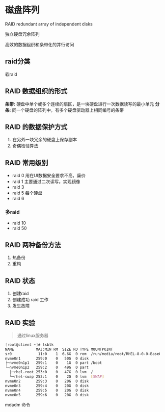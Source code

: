 <div style='display: none'>
  Date: 2022-01-16 09:45:34
  LastEditors: gyg
  LastEditTime: 2022-01-16 11:39:02
  FilePath: \test\1_16@磁盘阵列.mm.md
</div>

# 磁盘阵列

RAID redundant array of independent disks

独立硬盘冗余阵列

高效的数据组织和条带化的并行访问

## raid分类
软raid 

## RAID 数据组织的形式
**条带:** 硬盘中单个或多个连续的扇区，是一块硬盘进行一次数据读写的最小单元
**分条:** 同一个硬盘的阵列中，有多个硬盘驱动器上相同编号的条带

## RAID 的数据保护方式

1. 在另外一块冗余的硬盘上保存副本
2. 奇偶检验算法

## RAID 常用级别

- raid 0 用在UI数据安全要求不高，廉价
- raid 1 主要通过二次读写，实现镜像
- raid 3
- raid 5 每个硬盘
- raid 6

### 多raid

- raid 10
- raid 50

## RAID 两种备份方法

1. 热备份
2. 重构

## RAID 状态

1. 创建raid 
2. 创建成功 raid 工作
3. 发生故障 

## RAID 实验

>通过linux服务器 

```bash
[root@client ~]# lsblk
NAME          MAJ:MIN RM  SIZE RO TYPE MOUNTPOINT
sr0            11:0    1  6.6G  0 rom  /run/media/root/RHEL-8-0-0-BaseOS-x86_64
nvme0n1       259:0    0   50G  0 disk 
├─nvme0n1p1   259:1    0    1G  0 part /boot
└─nvme0n1p2   259:2    0   49G  0 part 
  ├─rhel-root 253:0    0   47G  0 lvm  /
  └─rhel-swap 253:1    0    2G  0 lvm  [SWAP]
nvme0n2       259:3    0   20G  0 disk 
nvme0n3       259:4    0   20G  0 disk 
nvme0n4       259:5    0   20G  0 disk 
nvme0n5       259:6    0   20G  0 disk 
```

mdadm 命令